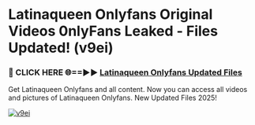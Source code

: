 # Latinaqueen Onlyfans Original Videos 0nlyFans Leaked - Files Updated! (v9ei)

<h3>🔴 CLICK HERE 🌐==►► <a href="https://tinyurl.com/ehrbuxhb" rel="nofollow">Latinaqueen Onlyfans Updated Files</a></h3>

Get Latinaqueen Onlyfans and all content. Now you can access all videos and pictures of Latinaqueen Onlyfans. New Updated Files 2025!

[![v9ei](https://i.imgur.com/lVYEuWS.gif)](https://tinyurl.com/ehrbuxhb)
